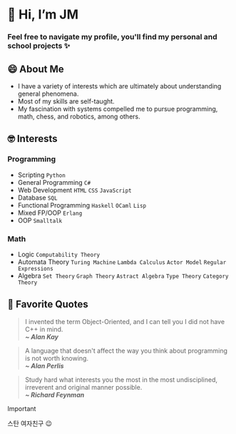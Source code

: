 # 👋 Hi, I’m JM
### Feel free to navigate my profile, you'll find my personal and school projects ✨

## 😄 About Me
- I have a variety of interests which are ultimately about understanding general phenomena.
- Most of my skills are self-taught.
- My fascination with systems compelled me to pursue programming, math, chess, and robotics, among others.

## 🤓 Interests
### Programming
- Scripting `Python`
- General Programming `C#`
- Web Development `HTML` `CSS` `JavaScript`
- Database `SQL`
- Functional Programming `Haskell` `OCaml` `Lisp`
- Mixed FP/OOP `Erlang`
- OOP `Smalltalk`

### Math
- Logic `Computability Theory`
- Automata Theory `Turing Machine` `Lambda Calculus` `Actor Model` `Regular Expressions`
- Algebra `Set Theory` `Graph Theory` `Astract Algebra` `Type Theory` `Category Theory`

## 🤯 Favorite Quotes
> I invented the term Object-Oriented, and I can tell you I did not have C++ in mind.<br>
> <em><strong>~ Alan Kay</strong></em>

> A language that doesn't affect the way you think about programming is not worth knowing.<br>
> <em><strong>~ Alan Perlis</strong></em>

> Study hard what interests you the most in the most undisciplined, irreverent and original manner possible.<br>
> <em><strong>~ Richard Feynman</strong></em>

> [!IMPORTANT]
> 스탄 여자친구 😉
